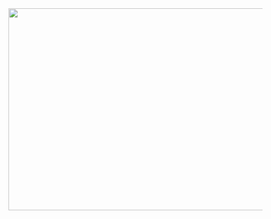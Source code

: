 <a href="https://github.com/devxb/gitanimals">
<img
  src="https://render.gitanimals.org/farms/Nickmanbear"
  width="800"
  height="400"
/>
</a>
